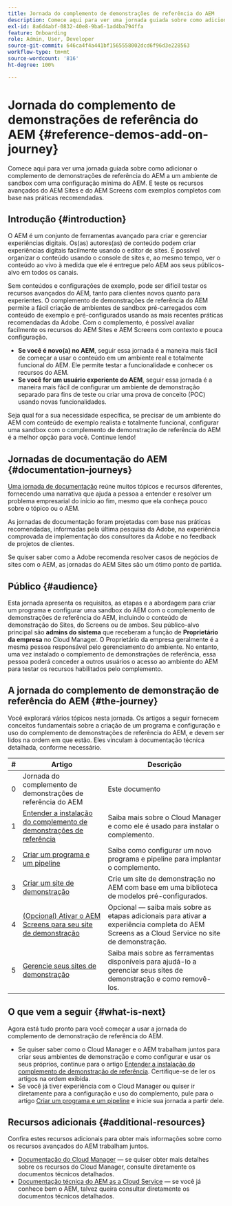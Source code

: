 ```yaml
---
title: Jornada do complemento de demonstrações de referência do AEM
description: Comece aqui para ver uma jornada guiada sobre como adicionar o complemento de demonstrações de referência do AEM a um ambiente de sandbox com uma configuração mínima do AEM. E teste os recursos avançados do AEM com exemplos completos com base nas práticas recomendadas.
exl-id: 8a6d4abf-0832-40e8-9ba6-1ad4ba794ffa
feature: Onboarding
role: Admin, User, Developer
source-git-commit: 646ca4f4a441bf1565558002dcd6f96d3e228563
workflow-type: tm+mt
source-wordcount: '816'
ht-degree: 100%

---
```


# Jornada do complemento de demonstrações de referência do AEM {#reference-demos-add-on-journey}

Comece aqui para ver uma jornada guiada sobre como adicionar o complemento de demonstrações de referência do AEM a um ambiente de sandbox com uma configuração mínima do AEM. E teste os recursos avançados do AEM Sites e do AEM Screens com exemplos completos com base nas práticas recomendadas.

## Introdução {#introduction}

O AEM é um conjunto de ferramentas avançado para criar e gerenciar experiências digitais. Os(as) autores(as) de conteúdo podem criar experiências digitais facilmente usando o editor de sites. É possível organizar o conteúdo usando o console de sites e, ao mesmo tempo, ver o conteúdo ao vivo à medida que ele é entregue pelo AEM aos seus públicos-alvo em todos os canais.

Sem conteúdos e configurações de exemplo, pode ser difícil testar os recursos avançados do AEM, tanto para clientes novos quanto para experientes. O complemento de demonstrações de referência do AEM permite a fácil criação de ambientes de sandbox pré-carregados com conteúdo de exemplo e pré-configurados usando as mais recentes práticas recomendadas da Adobe. Com o complemento, é possível avaliar facilmente os recursos do AEM Sites e AEM Screens com contexto e pouca configuração.

* **Se você é novo(a) no AEM**, seguir essa jornada é a maneira mais fácil de começar a usar o conteúdo em um ambiente real e totalmente funcional do AEM. Ele permite testar a funcionalidade e conhecer os recursos do AEM.
* **Se você for um usuário experiente do AEM**, seguir essa jornada é a maneira mais fácil de configurar um ambiente de demonstração separado para fins de teste ou criar uma prova de conceito (POC) usando novas funcionalidades.

Seja qual for a sua necessidade específica, se precisar de um ambiente do AEM com conteúdo de exemplo realista e totalmente funcional, configurar uma sandbox com o complemento de demonstração de referência do AEM é a melhor opção para você. Continue lendo!

## Jornadas de documentação do AEM {#documentation-journeys}

[Uma jornada de documentação](/help/journey-documentation/documentation-journeys.md) reúne muitos tópicos e recursos diferentes, fornecendo uma narrativa que ajuda a pessoa a entender e resolver um problema empresarial do início ao fim, mesmo que ela conheça pouco sobre o tópico ou o AEM.

As jornadas de documentação foram projetadas com base nas práticas recomendadas, informadas pela última pesquisa da Adobe, na experiência comprovada de implementação dos consultores da Adobe e no feedback de projetos de clientes.

Se quiser saber como a Adobe recomenda resolver casos de negócios de sites com o AEM, as jornadas do AEM Sites são um ótimo ponto de partida.

## Público {#audience}

Esta jornada apresenta os requisitos, as etapas e a abordagem para criar um programa e configurar uma sandbox do AEM com o complemento de demonstrações de referência do AEM, incluindo o conteúdo de demonstração do Sites, do Screens ou de ambos. Seu público-alvo principal são **admins do sistema** que receberam a função de **Proprietário da empresa** no Cloud Manager. O Proprietário da empresa geralmente é a mesma pessoa responsável pelo gerenciamento do ambiente. No entanto, uma vez instalado o complemento de demonstrações de referência, essa pessoa poderá conceder a outros usuários o acesso ao ambiente do AEM para testar os recursos habilitados pelo complemento.

## A jornada do complemento de demonstração de referência do AEM {#the-journey}

Você explorará vários tópicos nesta jornada. Os artigos a seguir fornecem conceitos fundamentais sobre a criação de um programa e configuração e uso do complemento de demonstrações de referência do AEM, e devem ser lidos na ordem em que estão. Eles vinculam à documentação técnica detalhada, conforme necessário.

| # | Artigo | Descrição |
|---|---|---|
| 0 | Jornada do complemento de demonstrações de referência do AEM | Este documento |
| 1 | [Entender a instalação do complemento de demonstrações de referência](installation.md) | Saiba mais sobre o Cloud Manager e como ele é usado para instalar o complemento. |
| 2 | [Criar um programa e um pipeline](create-program.md) | Saiba como configurar um novo programa e pipeline para implantar o complemento. |
| 3 | [Criar um site de demonstração](create-site.md) | Crie um site de demonstração no AEM com base em uma biblioteca de modelos pré-configurados. |
| 4 | [(Opcional) Ativar o AEM Screens para seu site de demonstração](screens.md) | Opcional — saiba mais sobre as etapas adicionais para ativar a experiência completa do AEM Screens as a Cloud Service no site de demonstração. |
| 5 | [Gerencie seus sites de demonstração](manage.md) | Saiba mais sobre as ferramentas disponíveis para ajudá-lo a gerenciar seus sites de demonstração e como removê-los. |

## O que vem a seguir {#what-is-next}

Agora está tudo pronto para você começar a usar a jornada do complemento de demonstração de referência do AEM.

* Se quiser saber como o Cloud Manager e o AEM trabalham juntos para criar seus ambientes de demonstração e como configurar e usar os seus próprios, continue para o artigo [Entender a instalação do complemento de demonstração de referência](installation.md). Certifique-se de ler os artigos na ordem exibida.
* Se você já tiver experiência com o Cloud Manager ou quiser ir diretamente para a configuração e uso do complemento, pule para o artigo [Criar um programa e um pipeline](create-program.md) e inicie sua jornada a partir dele.

## Recursos adicionais {#additional-resources}

Confira estes recursos adicionais para obter mais informações sobre como os recursos avançados do AEM trabalham juntos.

* [Documentação do Cloud Manager](https://experienceleague.adobe.com/docs/experience-manager-cloud-service/content/onboarding/journey/cloud-manager.html?lang=pt-BR) — se quiser obter mais detalhes sobre os recursos do Cloud Manager, consulte diretamente os documentos técnicos detalhados.
* [Documentação técnica do AEM as a Cloud Service](https://experienceleague.adobe.com/docs/experience-manager-cloud-service.html?lang=pt-BR) — se você já conhece bem o AEM, talvez queira consultar diretamente os documentos técnicos detalhados.
